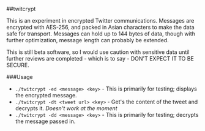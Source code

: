 ##twitcrypt

This is an experiment in encrypted Twitter communications. Messages are encrypted with AES-256, and packed in Asian characters to make the data safe for transport. Messages can hold up to 144 bytes of data, though with further optimization, message length can probably be extended.

This is still beta software, so I would use caution with sensitive data until further reviews are completed - which is to say - DON'T EXPECT IT TO BE SECURE.

###Usage

* `./twitcrypt -ed <message> <key>` - This is primarily for testing; displays the encrypted message.
* `./twitcrypt -dt <tweet url> <key>` - Get's the content of the tweet and decrypts it. *Doesn't work at the moment*
* `./twitcrypt -dd <message> <key>` - This is primarily for testing; decrypts the message passed in.
